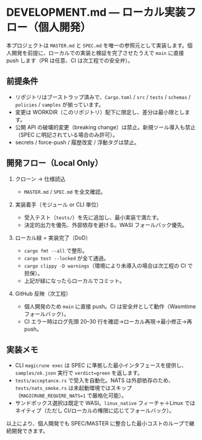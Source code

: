 # DEVELOPMENT.md — ローカル実装フロー（個人開発）

本プロジェクトは `MASTER.md` と `SPEC.md` を唯一の参照元として実装します。個人開発を前提に、ローカルでの実装と検証を完了させたうえで `main` に直接 push します（PR は任意、CI は次工程での安全弁）。

## 前提条件

- リポジトリはブーストラップ済みで、`Cargo.toml` / `src` / `tests` / `schemas` / `policies` / `samples` が揃っています。
- 変更は WORKDIR（このリポジトリ）配下に限定し、差分は最小限とします。
- 公開 API の破壊的変更（breaking change）は禁止。新規ツール導入も禁止（SPEC に明記されている場合のみ許可）。
- secrets / force-push / 履歴改変 / 浮動タグは禁止。

## 開発フロー（Local Only）

1) クローン → 仕様読込  
   - `MASTER.md` / `SPEC.md` を全文確認。

2) 実装着手（モジュール or CLI 単位）  
   - 受入テスト（`tests/`）を先に追加し、最小実装で満たす。
   - 決定的出力を優先、外部依存を避ける。WASI フォールバック優先。

3) ローカル緑 = 実装完了（DoD）  
   - `cargo fmt --all` で整形。
   - `cargo test --locked` が全て通過。
   - `cargo clippy -D warnings`（環境により未導入の場合は次工程の CI で担保）。
   - 上記が緑になったらローカルでコミット。

4) GitHub 反映（次工程）  
   - 個人開発のため `main` に直接 push。CI は安全弁として動作（Wasmtime フォールバック）。
   - CI エラー時はログ先頭 20–30 行を確認→ローカル再現→最小修正→再 push。

## 実装メモ

- CLI `magicrune exec` は SPEC に準拠した最小インタフェースを提供し、`samples/ok.json` 実行で `verdict=green` を返します。
- `tests/acceptance.rs` で受入を自動化。NATS は外部依存のため、`tests/nats_smoke.rs` は未起動環境ではスキップ（`MAGICRUNE_REQUIRE_NATS=1` で厳格化可能）。
- サンドボックス選択は既定で WASI。`linux_native` フィーチャ＋Linux ではネイティブ（ただし CI/ローカルの権限に応じてフォールバック）。

以上により、個人開発でも SPEC/MASTER に整合した最小コストのループで継続開発できます。

